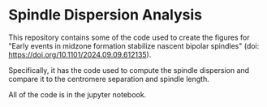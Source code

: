 # Spindle Dispersion Analysis

This repository contains some of the code used to create the figures for "Early events in midzone formation stabilize nascent bipolar spindles" (doi: https://doi.org/10.1101/2024.09.09.612135). 

Specifically, it has the code used to compute the spindle dispersion and compare it to the centromere separation and spindle length. 

All of the code is in the jupyter notebook. 
